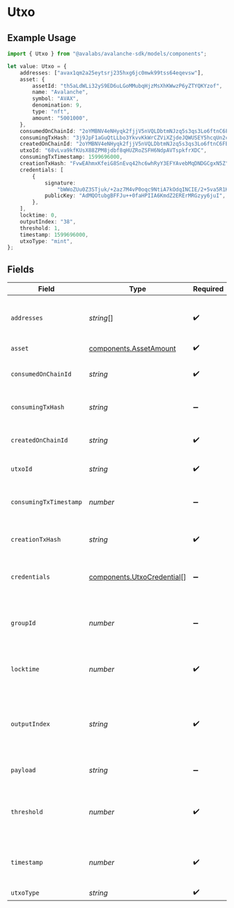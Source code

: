 # Utxo

## Example Usage

```typescript
import { Utxo } from "@avalabs/avalanche-sdk/models/components";

let value: Utxo = {
    addresses: ["avax1qm2a25eytsrj235hxg6jc0mwk99tss64eqevsw"],
    asset: {
        assetId: "th5aLdWLi32yS9ED6uLGoMMubqHjzMsXhKWwzP6yZTYQKYzof",
        name: "Avalanche",
        symbol: "AVAX",
        denomination: 9,
        type: "nft",
        amount: "5001000",
    },
    consumedOnChainId: "2oYMBNV4eNHyqk2fjjV5nVQLDbtmNJzq5s3qs3Lo6ftnC6FByM",
    consumingTxHash: "3j9JpF1aGuQtLLbo3YkvvKkWrCZViXZjdeJQWUSEY5hcqUn2c",
    createdOnChainId: "2oYMBNV4eNHyqk2fjjV5nVQLDbtmNJzq5s3qs3Lo6ftnC6FByM",
    utxoId: "68vLva9kfKUsX88ZPM8jdbf8qHUZRoZSFH6NdpAVTspkfrXDC",
    consumingTxTimestamp: 1599696000,
    creationTxHash: "FvwEAhmxKfeiG8SnEvq42hc6whRyY3EFYAvebMqDNDGCgxN5Z",
    credentials: [
        {
            signature:
                "bWWoZUu0Z3STjuk/+2az7M4vP0oqc9NtiA7kOdqINCIE/2+5va5R1KNCWwEX5jE1xVHLvAxU2LHTN5gK8m84HwA",
            publicKey: "AdMQOtubgBFFJu++0faHPIIA6KmdZ2ERErMRGzyy6juI",
        },
    ],
    locktime: 0,
    outputIndex: "38",
    threshold: 1,
    timestamp: 1599696000,
    utxoType: "mint",
};
```

## Fields

| Field                                                                                 | Type                                                                                  | Required                                                                              | Description                                                                           | Example                                                                               |
| ------------------------------------------------------------------------------------- | ------------------------------------------------------------------------------------- | ------------------------------------------------------------------------------------- | ------------------------------------------------------------------------------------- | ------------------------------------------------------------------------------------- |
| `addresses`                                                                           | *string*[]                                                                            | :heavy_check_mark:                                                                    | Addresses that are eligible to sign the consumption of this output.                   | [<br/>"avax1qm2a25eytsrj235hxg6jc0mwk99tss64eqevsw"<br/>]                             |
| `asset`                                                                               | [components.AssetAmount](../../models/components/assetamount.md)                      | :heavy_check_mark:                                                                    | N/A                                                                                   |                                                                                       |
| `consumedOnChainId`                                                                   | *string*                                                                              | :heavy_check_mark:                                                                    | Blockchain ID on which this output is consumed on.                                    | 2oYMBNV4eNHyqk2fjjV5nVQLDbtmNJzq5s3qs3Lo6ftnC6FByM                                    |
| `consumingTxHash`                                                                     | *string*                                                                              | :heavy_minus_sign:                                                                    | Transaction ID that consumed this output.                                             | 3j9JpF1aGuQtLLbo3YkvvKkWrCZViXZjdeJQWUSEY5hcqUn2c                                     |
| `createdOnChainId`                                                                    | *string*                                                                              | :heavy_check_mark:                                                                    | Blockchain ID on which this output is created on.                                     | 2oYMBNV4eNHyqk2fjjV5nVQLDbtmNJzq5s3qs3Lo6ftnC6FByM                                    |
| `utxoId`                                                                              | *string*                                                                              | :heavy_check_mark:                                                                    | UTXO ID for this output.                                                              | 68vLva9kfKUsX88ZPM8jdbf8qHUZRoZSFH6NdpAVTspkfrXDC                                     |
| `consumingTxTimestamp`                                                                | *number*                                                                              | :heavy_minus_sign:                                                                    | Unix timestamp in seconds at which this output was consumed.                          | 1599696000                                                                            |
| `creationTxHash`                                                                      | *string*                                                                              | :heavy_check_mark:                                                                    | Transaction ID that created this output.                                              | FvwEAhmxKfeiG8SnEvq42hc6whRyY3EFYAvebMqDNDGCgxN5Z                                     |
| `credentials`                                                                         | [components.UtxoCredential](../../models/components/utxocredential.md)[]              | :heavy_minus_sign:                                                                    | Credentials that signed the transaction to consume this utxo                          |                                                                                       |
| `groupId`                                                                             | *number*                                                                              | :heavy_minus_sign:                                                                    | Index representing the minting set for the NFT mint output.                           |                                                                                       |
| `locktime`                                                                            | *number*                                                                              | :heavy_check_mark:                                                                    | Locktime in seconds after which this output can be consumed.                          | 0                                                                                     |
| `outputIndex`                                                                         | *string*                                                                              | :heavy_check_mark:                                                                    | Postion of this output in a list of lexiographically sorted outputs of a transaction. | 38                                                                                    |
| `payload`                                                                             | *string*                                                                              | :heavy_minus_sign:                                                                    | Hex encoded data for NFT assets.                                                      |                                                                                       |
| `threshold`                                                                           | *number*                                                                              | :heavy_check_mark:                                                                    | Minimum number of signatures required to consume this output.                         | 1                                                                                     |
| `timestamp`                                                                           | *number*                                                                              | :heavy_check_mark:                                                                    | Unix timestamp in seconds at which this outptut was created.                          | 1599696000                                                                            |
| `utxoType`                                                                            | *string*                                                                              | :heavy_check_mark:                                                                    | Type of output.                                                                       | mint                                                                                  |